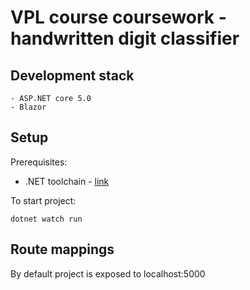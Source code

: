 # VPL course coursework - handwritten digit classifier

## Development stack

    - ASP.NET core 5.0
    - Blazor

## Setup

Prerequisites:

- .NET toolchain - [link](https://dotnet.microsoft.com/learn/aspnet/blazor-tutorial/intro)

To start project:


    dotnet watch run

## Route mappings

By default project is exposed to localhost:5000
